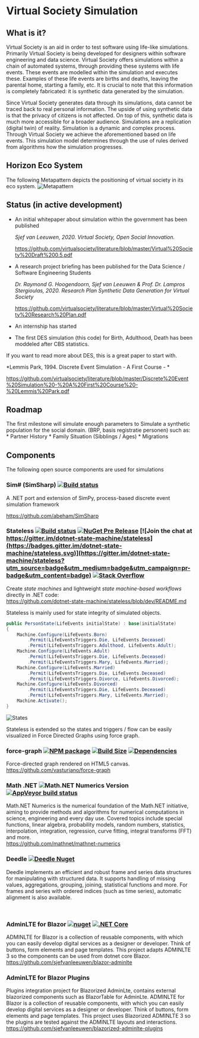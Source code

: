 # Virtual Society Simulation

## What is it?

Virtual Society is an aid in order to test software using life-like simulations. Primarily Virtual Society is being developed 
for designers within software engineering and data science. Virtual Society offers simulations within a chain of automated
systems, through providing these systems with life events. These events are modelled within the simulation and executes these.
Examples of these life events are births and deaths, leaving the parental home, starting a family, etc.
It is crucial to note that this information is completely fabricated: it is synthetic data generated by the simulation.

Since Virtual Society generates data through its simulations, data cannot be traced back to real personal information.
The upside of using synthetic data is that the privacy of citizens is not affected. On top of this, synthetic data is much
more accessible for a broader audience.
Simulations are a replication (digital twin) of reality. Simulation is a dynamic and complex process. Through Virtual Society
we achieve the aforementioned based on life events. This simulation model determines through the use of rules derived from
algorithms how the simulation progresses.


## Horizon Eco System

The following Metapattern depicts the positioning of virtual society in its eco system.
![Metapattern](./doc/img/horizon-virtual-society-eco-system.0.0.1-alpha.2.png)

## Status (in active development)
 
* An initial whitepaper about simulation within the government has been published

  *Sjef van Leeuwen, 2020. Virtual Society, Open Social Innovation.*
  
  https://github.com/virtualsociety/literature/blob/master/Virtual%20Society%20Draft%200.5.pdf
* A research project briefing has been published for the Data Science / Software Engineering Students

  *Dr. Raymond G. Hoogendoorn, Sjef van Leeuwen & Prof. Dr. Lampros Stergioulas, 2020. Research Plan Synthetic Data Generation for Virtual Society*
  
  https://github.com/virtualsociety/literature/blob/master/Virtual%20Society%20Research%20Plan.pdf
* An internship has started
* The first DES simulation (this code) for Birth, Adulthood, Death has been moddeled after CBS statistics.
  
If you want to read more about DES, this is a great paper to start with.

*Lemmis Park, 1994. Discrete Event Simulation - A First Course - *

https://github.com/virtualsociety/literature/blob/master/Discrete%20Event%20Simulation%20-%20A%20First%20Course%20-%20Lemmis%20Park.pdf

## Roadmap

The first milestone will simulate enough parameters to Simulate a synthetic population for the social domain. (BRP, basis registratie personen) such as:
    * Partner History
    * Family Situation (Sibblings / Ages)
    * Migrations

## Components

The following open source components are used for simulations

### Sim# (SimSharp) [![Build status](https://ci.appveyor.com/api/projects/status/hyn83qegeiga81o2/branch/master?svg=true)](https://ci.appveyor.com/project/abeham/simsharp/branch/master)
A .NET port and extension of SimPy, process-based discrete event simulation framework
<br/>

https://github.com/abeham/SimSharp
### Stateless [![Build status](https://ci.appveyor.com/api/projects/status/github/dotnet-state-machine/stateless?svg=true)](https://ci.appveyor.com/project/DotnetStateMachine/stateless/branch/master) [![NuGet Pre Release](https://img.shields.io/nuget/vpre/Stateless.svg)](https://www.nuget.org/packages/stateless) [![Join the chat at https://gitter.im/dotnet-state-machine/stateless](https://badges.gitter.im/dotnet-state-machine/stateless.svg)](https://gitter.im/dotnet-state-machine/stateless?utm_source=badge&utm_medium=badge&utm_campaign=pr-badge&utm_content=badge) [![Stack Overflow](https://img.shields.io/badge/stackoverflow-tag-orange.svg)](http://stackoverflow.com/questions/tagged/stateless-state-machine)

Create *state machines* and lightweight *state machine-based workflows* directly in .NET code:
<br/>
https://github.com/dotnet-state-machine/stateless/blob/dev/README.md


Stateless is mainly used for state integrity of simulated objects.

```csharp
public PersonState(LifeEvents initialState) : base(initialState)
{
    Machine.Configure(LifeEvents.Born)
        .Permit(LifeEventsTriggers.Die, LifeEvents.Deceased)
        .Permit(LifeEventsTriggers.Adulthood, LifeEvents.Adult);
    Machine.Configure(LifeEvents.Adult)
        .Permit(LifeEventsTriggers.Die, LifeEvents.Deceased)
        .Permit(LifeEventsTriggers.Mary, LifeEvents.Married);
    Machine.Configure(LifeEvents.Married)
        .Permit(LifeEventsTriggers.Die, LifeEvents.Deceased)
        .Permit(LifeEventsTriggers.Divorce, LifeEvents.Divorced);
    Machine.Configure(LifeEvents.Divorced)
        .Permit(LifeEventsTriggers.Die, LifeEvents.Deceased)
        .Permit(LifeEventsTriggers.Mary, LifeEvents.Married);
    Machine.Activate();
}
```
![States](./doc/img/animation.gif)

Stateless is extended so the states and triggers / flow can be easily visualized in Force Directed Graphs using force graph.

### force-graph [![NPM package][npm-img]][npm-url] [![Build Size][build-size-img]][build-size-url] [![Dependencies][dependencies-img]][dependencies-url]
Force-directed graph rendered on HTML5 canvas.
<br/>
https://github.com/vasturiano/force-graph

[npm-img]: https://img.shields.io/npm/v/force-graph.svg
[npm-url]: https://npmjs.org/package/force-graph
[build-size-img]: https://img.shields.io/bundlephobia/minzip/force-graph.svg
[build-size-url]: https://bundlephobia.com/result?p=force-graph
[dependencies-img]: https://img.shields.io/david/vasturiano/force-graph.svg
[dependencies-url]: https://david-dm.org/vasturiano/force-graph

### Math .NET ![Math.NET Numerics Version](https://buildstats.info/nuget/MathNet.Numerics) [![AppVeyor build status](https://ci.appveyor.com/api/projects/status/79j22c061saisces/branch/master)](https://ci.appveyor.com/project/cdrnet/mathnet-numerics)  
Math.NET Numerics is the numerical foundation of the Math.NET initiative, aiming to provide methods and algorithms for numerical computations in science, engineering and every day use. Covered topics include special functions, linear algebra, probability models, random numbers, statistics, interpolation, integration, regression, curve fitting, integral transforms (FFT) and more.
<br />
https://github.com/mathnet/mathnet-numerics

### Deedle [![Deedle Nuget](https://buildstats.info/nuget/Deedle)](https://www.nuget.org/packages/Deedle/)
Deedle implements an efficient and robust frame and series data structures for manipulating with structured data. It supports handling of missing values, aggregations, grouping, joining, statistical functions and more. For frames and series with ordered indices (such as time series), automatic alignment is also available.

<br/>

### AdminLTE for Blazor [![nuget](https://img.shields.io/nuget/v/Blazorized.AdminLte)](https://www.nuget.org/packages/Blazorized.AdminLte/) [![.NET Core](https://github.com/sjefvanleeuwen/blazor-adminlte/workflows/.NET%20Core/badge.svg)](https://github.com/sjefvanleeuwen/blazor-adminlte/actions)
ADMINLTE for Blazor is a collection of reusable components, with which you can easily develop digital services as a designer or developer. Think of buttons, form elements and page templates. This project adapts ADMINLTE 3 so the components can be used from dotnet core Blazor.
<br />
https://github.com/sjefvanleeuwen/blazor-adminlte

### AdminLTE for Blazor Plugins
Plugins integration project for Blazorized AdminLte, contains external blazorized components such as BlazorTable for AdminLte. ADMINLTE for Blazor is a collection of reusable components, with which you can easily develop digital services as a designer or developer. Think of buttons, form elements and page templates. This project uses Blazorized ADMINLTE 3 so the plugins are tested against the ADMINLTE layouts and interactions.
<br />
https://github.com/sjefvanleeuwen/blazorized-adminlte-plugins

